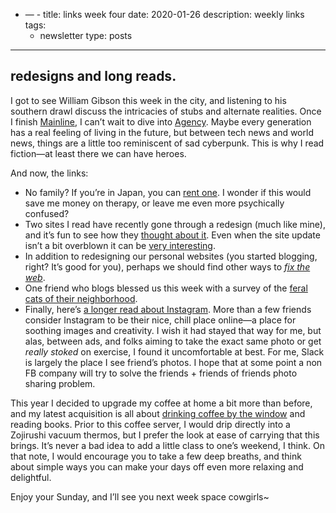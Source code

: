 - — -
title: links week four
date: 2020-01-26
description: weekly links
tags: 
    - newsletter
type: posts
- - -

## redesigns and long reads. 

I got to see William Gibson this week in the city, and listening to his southern drawl discuss the intricacies of stubs and alternate realities. Once I finish [Mainline](https://www.fantasticfiction.com/c/deborah-christian/mainline.htm), I can’t wait to dive into [Agency](https://onezero.medium.com/william-gibson-takes-aim-at-the-silicon-valley-he-helped-create-in-an-exclusive-excerpt-of-agency-97c3604fbcde). Maybe every generation has a real feeling of living in the future, but between tech news and world news, things are a little too reminiscent of sad cyberpunk. This is why I read fiction—at least there we can have heroes.

And now, the links:

- No family? If you’re in Japan, you can [rent one](https://www.newyorker.com/magazine/2018/04/30/japans-rent-a-family-industry). I wonder if this would save me money on therapy, or leave me even more psychically confused?
- Two sites I read have recently gone through a redesign (much like mine), and it’s fun to see how they [thought about it](https://frankchimero.com/blog/2020/gardening-vs-architecture/). Even when the site update isn’t a bit overblown it can be [very interesting](https://www.animefeminist.com/the-great-anifem-makeover-is-here/).
- In addition to redesigning our personal websites (you started blogging, right? It’s good for you), perhaps we should find other ways to _[fix the web](https://www.nytimes.com/2019/11/24/opinion/world-wide-web.html)_.
- One friend who blogs blessed us this week with a survey of the [feral cats of their neighborhood](https://roadrunnertwice.dreamwidth.org/579803.html). 
- Finally, here’s [a longer read about Instagram](https://nplusonemag.com/issue-36/essays/my-instagram/). More than a few friends consider Instagram to be their nice, chill place online—a place for soothing images and creativity. I wish it had stayed that way for me, but alas, between ads, and folks aiming to take the exact same photo or get _really stoked_ on exercise, I found it uncomfortable at best. For me, Slack is largely the place I see friend’s photos. I hope that at some point a non FB company will try to solve the friends + friends of friends photo sharing problem.

This year I decided to upgrade my coffee at home a bit more than before, and my latest acquisition is all about [drinking coffee by the window](https://www.hario.jp/seihin/productdetail.php?product=XGS-60TB) and reading books. Prior to this coffee server, I would drip directly into a Zojirushi vacuum thermos, but I prefer the look at ease of carrying that this brings. It’s never a bad idea to add a little class to one’s weekend, I think. On that note, I would encourage you to take a few deep breaths, and think about simple ways you can make your days off even more relaxing and delightful.

Enjoy your Sunday, and I’ll see you next week space cowgirls~